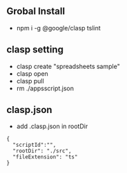 ## Grobal Install

- npm i -g @google/clasp tslint

## clasp setting

- clasp create "spreadsheets sample"
- clasp open
- clasp pull
- rm ./appsscript.json

## clasp.json
- add .clasp.json in rootDir
```
{
  "scriptId":"", 
  "rootDir": "./src",
  "fileExtension": "ts"
}
```